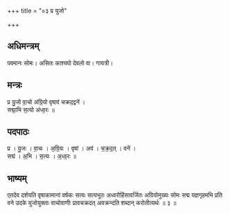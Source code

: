 +++
title = "०३ प्र युजो"

+++
## अधिमन्त्रम्
पवमानः सोमः। असितः काश्यपो देवलो वा। गायत्री।

## मन्त्रः
प्र यु॒जो वा॒चो अ॑ग्रि॒यो वृषाव॑ चक्रद॒द्वने॑ ।  
सद्मा॒भि स॒त्यो अ॑ध्व॒रः ॥

## पदपाठः
प्र । यु॒जः । वा॒चः । अ॒ग्रि॒यः । वृषा॑ । अव॑ । च॒क्र॒द॒त् । वने॑ ।  
सद्म॑ । अ॒भि । स॒त्यः । अ॒ध्व॒रः ॥

## भाष्यम्
एतदेव दर्शयति वृषाकामानां वर्षकः सत्यः सत्यभूतः अध्वरोहिंसावर्जितः अग्रियोमुख्यः सोमः सद्म यज्ञगृहमभि प्रति वने उदके युजोयुक्ताः वाचोवाणीः प्रावचक्रदत् अवक्रन्दति शब्दान् करोतीत्यर्थः ॥ ३ ॥